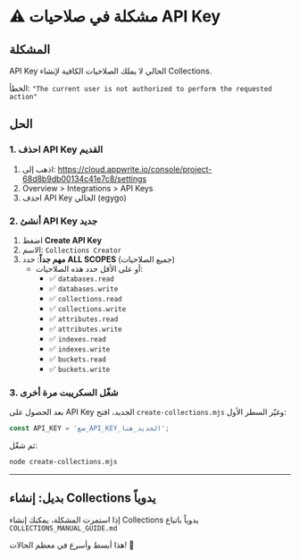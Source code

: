 # ⚠️ مشكلة في صلاحيات API Key

## المشكلة
API Key الحالي لا يملك الصلاحيات الكافية لإنشاء Collections.

الخطأ: `"The current user is not authorized to perform the requested action"`

## الحل

### 1. احذف API Key القديم
1. اذهب إلى: https://cloud.appwrite.io/console/project-68d8b9db00134c41e7c8/settings
2. Overview > Integrations > API Keys
3. احذف API Key الحالي (egygo)

### 2. أنشئ API Key جديد
1. اضغط **Create API Key**
2. الاسم: `Collections Creator`
3. **مهم جداً**: حدد **ALL SCOPES** (جميع الصلاحيات)
   - أو على الأقل حدد هذه الصلاحيات:
     - ✅ `databases.read`
     - ✅ `databases.write`
     - ✅ `collections.read`
     - ✅ `collections.write`
     - ✅ `attributes.read`
     - ✅ `attributes.write`
     - ✅ `indexes.read`
     - ✅ `indexes.write`
     - ✅ `buckets.read`
     - ✅ `buckets.write`

### 3. شغّل السكريبت مرة أخرى
بعد الحصول على API Key الجديد، افتح `create-collections.mjs` وغيّر السطر الأول:

```javascript
const API_KEY = 'ضع_API_KEY_الجديد_هنا';
```

ثم شغّل:
```bash
node create-collections.mjs
```

---

## بديل: إنشاء Collections يدوياً
إذا استمرت المشكلة، يمكنك إنشاء Collections يدوياً باتباع `COLLECTIONS_MANUAL_GUIDE.md`

هذا أبسط وأسرع في معظم الحالات! 🚀